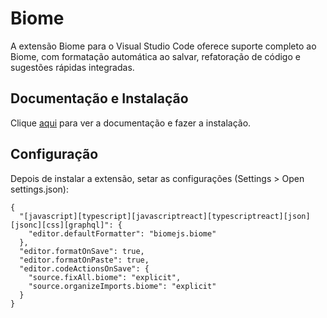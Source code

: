 # Biome

A extensão Biome para o Visual Studio Code oferece suporte completo ao Biome, com formatação automática ao salvar, refatoração de código e sugestões rápidas integradas.

## Documentação e Instalação

Clique [aqui](https://marketplace.visualstudio.com/items?itemName=biomejs.biome) para ver a documentação e fazer a instalação.

## Configuração

Depois de instalar a extensão, setar as configurações (Settings > Open settings.json):

```
{
  "[javascript][typescript][javascriptreact][typescriptreact][json][jsonc][css][graphql]": {
    "editor.defaultFormatter": "biomejs.biome"
  },
  "editor.formatOnSave": true,
  "editor.formatOnPaste": true,
  "editor.codeActionsOnSave": {
    "source.fixAll.biome": "explicit",
    "source.organizeImports.biome": "explicit"
  }
}
```